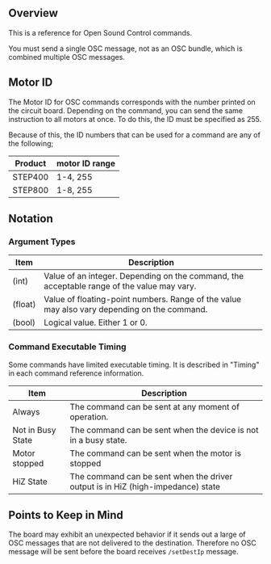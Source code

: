 ## Overview

This is a reference for Open Sound Control commands.

You must send a single OSC message, not as an OSC bundle, which is combined multiple OSC messages.

## Motor ID

The Motor ID for OSC commands corresponds with the number printed on the circuit board. Depending on the command, you can send the same instruction to all motors at once. To do this, the ID must be specified as 255.

Because of this, the ID numbers that can be used for a command are any of the following;

| Product | motor ID range |
| --- | --- |
| STEP400 | 1-4, 255 |
| STEP800 | 1-8, 255 |

## Notation

### Argument Types

| Item | Description |
|--------|--------|
| (int) | Value of an integer. Depending on the command, the acceptable range of the value may vary. |
| (float) | Value of floating-point numbers. Range of the value may also vary depending on the command. |
| (bool) | Logical value. Either 1 or 0. |

### Command Executable Timing

Some commands have limited executable timing. It is described in "Timing" in each command reference information.


| Item | Description |
|--------|--------|
| Always | The command can be sent at any moment of operation. |
| Not in Busy State | The command can be sent when the device is not in a busy state.
| Motor stopped | The command can be sent when the motor is stopped  |
| HiZ State | The command can be sent when the driver output is in HiZ (high-impedance) state |

## Points to Keep in Mind

The board may exhibit an unexpected behavior if it sends out a large of OSC messages that are not delivered to the destination. Therefore no OSC message will be sent before the board receives `/setDestIp` message.